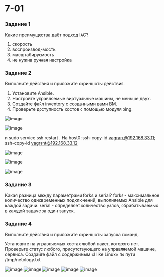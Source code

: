 # 7-01
### Задание 1
Какие преимущества даёт подход IAC?
1. скорость
2. воспроизводимость
3. масштабируемость
4. не нужна ручная настройка

### Задание 2
Выполните действия и приложите скриншоты действий.
1. Установите Ansible.
2. Настройте управляемые виртуальные машины, не меньше двух.
3. Создайте файл inventory с созданными вами ВМ.
4. Проверьте доступность хостов с помощью модуля ping.


![image](https://github.com/AnastasiyaEvsseva/7-01/assets/151757353/abe3c661-8cc9-41c9-91b9-4f2170c07377)

![image](https://github.com/AnastasiyaEvsseva/7-01/assets/151757353/9861b9f3-6817-435e-a036-f16c044b226f)

и sudo service ssh restart .
На host0: ssh-copy-id vagrant@192.168.33.11; ssh-copy-id vagrant@192.168.33.12

![image](https://github.com/AnastasiyaEvsseva/7-01/assets/151757353/a2db416f-9893-4cb9-a34d-562d3d20c780)

![image](https://github.com/AnastasiyaEvsseva/7-01/assets/151757353/c6b9ed74-3b4e-43f3-8811-d9cb59b7d6da)


![image](https://github.com/AnastasiyaEvsseva/7-01/assets/151757353/d265e1ca-d115-458a-b88e-db5f91cc66cc)



### Задание 3
Какая разница между параметрами forks и serial?
forks - максимальное количество одновременных подключений, выполняемых Ansible для каждой задачи.
serial - определяет количество узлов, обрабатываемых в каждой задаче за один запуск.

### Задание 4
Выполните действия и приложите скриншоты запуска команд.

Установите на управляемых хостах любой пакет, которого нет.
Проверьте статус любого, присутствующего на управляемой машине, сервиса.
Создайте файл с содержимым «I like Linux» по пути /tmp/netology.txt.

![image](https://github.com/AnastasiyaEvsseva/7-01/assets/151757353/ec556ea2-7989-46d9-a064-7b6828681388)
![image](https://github.com/AnastasiyaEvsseva/7-01/assets/151757353/cfc358ce-f3c5-497e-9b75-2617a9178fc3)
![image](https://github.com/AnastasiyaEvsseva/7-01/assets/151757353/b776be6b-efde-43ed-947d-ea3da8ff9342)
![image](https://github.com/AnastasiyaEvsseva/7-01/assets/151757353/3bf973b6-60be-4de4-af12-30cb00411f57)
![image](https://github.com/AnastasiyaEvsseva/7-01/assets/151757353/ab7a655f-41cf-41bd-8e05-f6563d7914a9)







